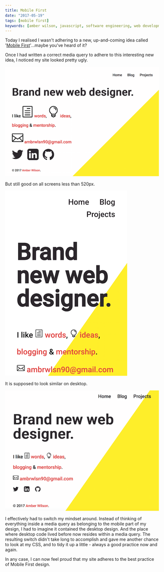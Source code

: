 ```yaml
---
title: Mobile First
date: "2017-05-19"
tags: [mobile first]
keywords: [amber wilson, javascript, software engineering, web development, coding]
---
```


Today I realised I wasn't adhering to a new, up-and-coming idea called '[Mobile First](https://www.lukew.com/ff/entry.asp?933)'...maybe you've heard of it?

Once I had written a correct media query to adhere to this interesting new idea, I noticed my site looked pretty ugly.

![ugly site](img/site-ugly.png)

But still good on all screens less than 520px.

![mobile site](img/site-mobile.png)

It is supposed to look similar on desktop.

![pretty site](img/site-pretty.png)

I effectively had to switch my mindset around. Instead of thinking of everything inside a media query as belonging to the mobile part of my design, I had to imagine it contained the desktop design. And the place where desktop code lived before now resides within a media query. The resulting switch didn't take long to accomplish and gave me another chance to look at my CSS, and to tidy it up a little - always a good practice now and again.

In any case, I can now feel proud that my site adheres to the best practice of Mobile First design.
